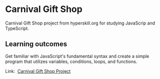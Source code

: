 # Carnival Gift Shop

Carnival Gift Shop project from hyperskill.org for studying JavaScrip and TypeScript.

## Learning outcomes

Get familiar with JavaScript's fundamental syntax and create a simple program that utilizes variables, conditions, loops, and functions.

<p>Link:&nbsp;&nbsp;<a href="https://hyperskill.org/projects/277">Carnival Gift Shop Project</a></p>
